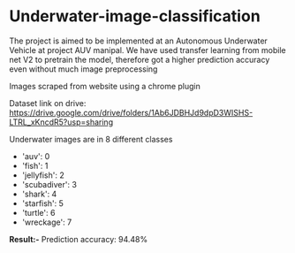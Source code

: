 # Underwater-image-classification
The project is aimed to be implemented at an Autonomous Underwater Vehicle at project AUV manipal. 
We have used transfer learning from mobile net V2 to pretrain the model, therefore got a higher prediction accuracy even without much image preprocessing

Images scraped from website using a chrome plugin

Dataset link on drive: https://drive.google.com/drive/folders/1Ab6JDBHJd9dpD3WISHS-LTRL_xKncdR5?usp=sharing

Underwater images are in 8 different classes 
* 'auv': 0
* 'fish': 1
* 'jellyfish': 2
* 'scubadiver': 3
* 'shark': 4
* 'starfish': 5
* 'turtle': 6
* 'wreckage': 7

**Result:-** Prediction accuracy: 94.48%
